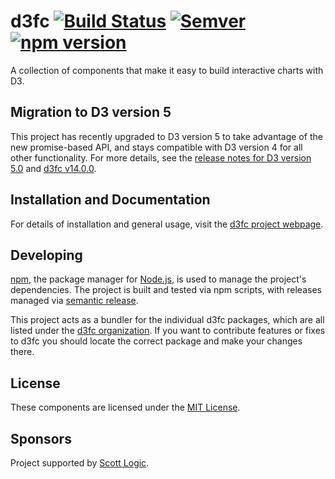 # d3fc [![Build Status](https://travis-ci.org/d3fc/d3fc.svg?branch=master)](https://travis-ci.org/d3fc/d3fc) [![Semver](http://img.shields.io/SemVer/2.0.0.png)](http://semver.org/spec/v2.0.0.html) [![npm version](https://badge.fury.io/js/d3fc.svg)](https://badge.fury.io/js/d3fc)

A collection of components that make it easy to build interactive charts with D3.

## Migration to D3 version 5

This project has recently upgraded to D3 version 5 to take advantage of the new promise-based API, and stays compatible with D3 version 4 for all other functionality. For more details, see the [release notes for D3 version 5.0](https://github.com/d3/d3/releases/tag/v5.0.0) and [d3fc v14.0.0](https://github.com/d3fc/d3fc/releases/tag/v14.0.0).

## Installation and Documentation

For details of installation and general usage, visit the [d3fc project webpage](http://d3fc.io/).

## Developing

[npm](https://www.npmjs.com/), the package manager for [Node.js](https://nodejs.org/), is used to manage the project's dependencies. The project is built and tested via npm scripts, with releases managed via [semantic release](https://github.com/semantic-release/semantic-release).

This project acts as a bundler for the individual d3fc packages, which are all listed under the [d3fc organization](https://github.com/d3fc). If you want to contribute features or fixes to d3fc you should locate the correct package and make your changes there.

## License

These components are licensed under the [MIT License](http://opensource.org/licenses/MIT).

## Sponsors

Project supported by [Scott Logic](http://www.scottlogic.com).
